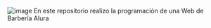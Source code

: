 ![image](https://github.com/programacioncarolina1980/Alura-Latam--Oracle/assets/98441984/92aa4529-2f2b-49f6-b1d5-483207f746df)
 En este  repositorio realizo la programación de una Web de Barbería Alura 
